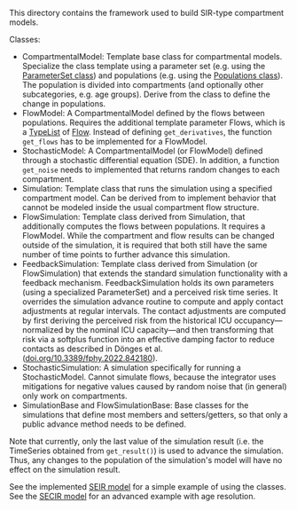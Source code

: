 This directory contains the framework used to build SIR-type compartment models.

Classes:
- CompartmentalModel: Template base class for compartmental models. Specialize the class template using a parameter set
  (e.g. using the [ParameterSet class](../utils/parameter_set.h)) and populations (e.g. using the
  [Populations class](../epidemiology/populations.h)). The population is divided into compartments (and optionally other
  subcategories, e.g. age groups). Derive from the class to define the change in populations.
- FlowModel: A CompartmentalModel defined by the flows between populations. Requires the additional template parameter
  Flows, which is a [TypeList](../utils/type_list.h) of [Flow](../utils/flow.h). Instead of defining `get_derivatives`,
  the function `get_flows` has to be implemented for a FlowModel. 
- StochasticModel: A CompartmentalModel (or FlowModel) defined through a stochastic differential equation (SDE). In
  addition, a function `get_noise` needs to implemented that returns random changes to each compartment.
- Simulation: Template class that runs the simulation using a specified compartment model. Can be derived from to
  implement behavior that cannot be modeled inside the usual compartment flow structure.
- FlowSimulation: Template class derived from Simulation, that additionally computes the flows between populations. It
  requires a FlowModel. While the compartment and flow results can be changed outside of the simulation, it is required
  that both still have the same number of time points to further advance this simulation.
- FeedbackSimulation: Template class derived from Simulation (or FlowSimulation) that extends the standard simulation
  functionality with a feedback mechanism. FeedbackSimulation holds its own parameters (using a specialized
  ParameterSet) and a perceived risk time series. It overrides the simulation advance routine to compute and apply
  contact adjustments at regular intervals. The contact adjustments are computed by first deriving the perceived risk
  from the historical ICU occupancy—normalized by the nominal ICU capacity—and then transforming that risk via a
  softplus function into an effective damping factor to reduce contacts as described in Dönges et al.
  ([doi.org/10.3389/fphy.2022.842180](https://doi.org/10.3389/fphy.2022.842180)).
- StochasticSimulation: A simulation specifically for running a StochasticModel. Cannot simulate flows, because the
  integrator uses mitigations for negative values caused by random noise that (in general) only work on compartments.
- SimulationBase and FlowSimulationBase: Base classes for the simulations that define most members and setters/getters,
  so that only a public advance method needs to be defined. 

Note that currently, only the last value of the simulation result (i.e. the TimeSeries obtained from `get_result()`) is used to advance the simulation. Thus, any changes to the population of the simulation's model will have no effect on the simulation result.


See the implemented [SEIR model](../../models/seir/README.md) for a simple example of using the classes. See the [SECIR model](../../models/secir/README.md) for an advanced example with age resolution. 
